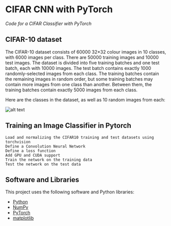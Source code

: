 # CIFAR CNN with PyTorch
*Code for a CIFAR Classifier with PyTorch*

## CIFAR-10 dataset

The CIFAR-10 dataset consists of 60000 32×32 colour images in 10 classes, with 6000 images per class. 
There are 50000 training images and 10000 test images.
The dataset is divided into five training batches and one test batch, each with 10000 images. 
The test batch contains exactly 1000 randomly-selected images from each class. 
The training batches contain the remaining images in random order, but some training batches may contain more images from one class than another. 
Between them, the training batches contain exactly 5000 images from each class.

Here are the classes in the dataset, as well as 10 random images from each:

![alt text](https://pytorch.org/tutorials/_images/cifar10.png)


## Training an Image Classifier in Pytorch


    Load and normalizing the CIFAR10 training and test datasets using torchvision
    Define a Convolution Neural Network
    Define a loss function
    Add GPU and CUDA support
    Train the network on the training data
    Test the network on the test data


## Software and Libraries

This project uses the following software and Python libraries:

* [Python](https://www.python.org/downloads/release/python-364/)
* [NumPy](http://www.numpy.org/)
* [PyTorch](https://pytorch.org/)
* [matplotlib](https://matplotlib.org/)
